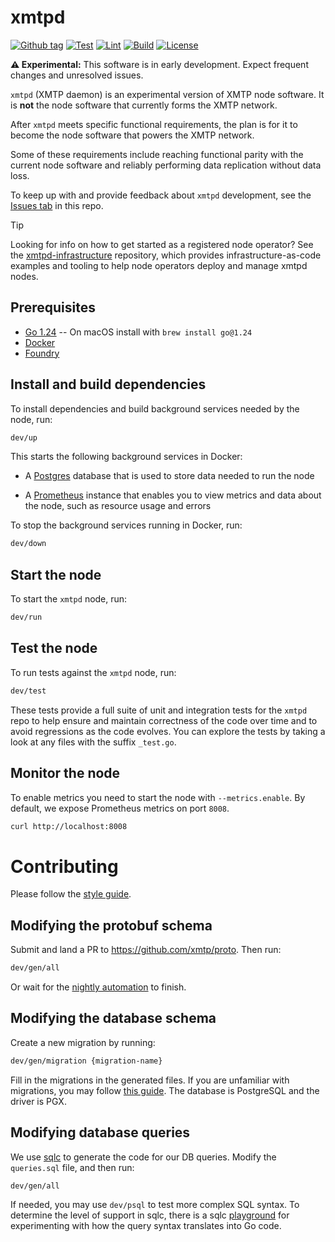 # xmtpd

[![Github tag](https://img.shields.io/github/v/tag/xmtp/xmtpd.svg?sort=semver)](https://github.com/xmtp/xmtpd/releases/latest)
[![Test](https://github.com/xmtp/xmtpd/actions/workflows/test.yml/badge.svg)](https://github.com/xmtp/xmtpd/actions/workflows/test.yml)
[![Lint](https://github.com/xmtp/xmtpd/actions/workflows/lint-go.yml/badge.svg)](https://github.com/xmtp/xmtpd/actions/workflows/lint-go.yml)
[![Build](https://github.com/xmtp/xmtpd/actions/workflows/build-xmtpd.yml/badge.svg)](https://github.com/xmtp/xmtpd/actions/workflows/build-xmtpd.yml)
[![License](https://img.shields.io/github/license/xmtp/xmtpd)](https://github.com/xmtp/xmtpd/blob/main/LICENSE)

**⚠️ Experimental:** This software is in early development. Expect frequent changes and unresolved issues.

`xmtpd` (XMTP daemon) is an experimental version of XMTP node software. It is **not** the node software that currently forms the XMTP network.

After `xmtpd` meets specific functional requirements, the plan is for it to become the node software that powers the XMTP network.

Some of these requirements include reaching functional parity with the current node software and reliably performing data replication without data loss.

To keep up with and provide feedback about `xmtpd` development, see the [Issues tab](https://github.com/xmtp/xmtpd/issues) in this repo.

> [!TIP]
> Looking for info on how to get started as a registered node operator? See the [xmtpd-infrastructure](https://github.com/xmtp/xmtpd-infrastructure) repository, which provides infrastructure-as-code examples and tooling to help node operators deploy and manage xmtpd nodes.

## Prerequisites

- [Go 1.24](https://go.dev/doc/install) -- On macOS install with `brew install go@1.24`
- [Docker](https://www.docker.com/get-started/)
- [Foundry](https://github.com/foundry-rs/foundry)

## Install and build dependencies

To install dependencies and build background services needed by the node, run:

```sh
dev/up
```

This starts the following background services in Docker:

- A [Postgres](https://www.postgresql.org/) database that is used to store data needed to run the node

- A [Prometheus](https://prometheus.io/) instance that enables you to view metrics and data about the node, such as resource usage and errors

To stop the background services running in Docker, run:

```sh
dev/down
```

## Start the node

To start the `xmtpd` node, run:

```sh
dev/run
```

## Test the node

To run tests against the `xmtpd` node, run:

```sh
dev/test
```

These tests provide a full suite of unit and integration tests for the `xmtpd` repo to help ensure and maintain correctness of the code over time and to avoid regressions as the code evolves. You can explore the tests by taking a look at any files with the suffix `_test.go`.

## Monitor the node

To enable metrics you need to start the node with `--metrics.enable`.
By default, we expose Prometheus metrics on port `8008`.

```sh
curl http://localhost:8008
```

# Contributing

Please follow the [style guide](https://google.github.io/styleguide/go/decisions).

## Modifying the protobuf schema

Submit and land a PR to https://github.com/xmtp/proto. Then run:

```sh
dev/gen/all
```

Or wait for the [nightly automation](https://github.com/xmtp/xmtpd/actions/workflows/nightly.yml) to finish.

## Modifying the database schema

Create a new migration by running:

```sh
dev/gen/migration {migration-name}
```

Fill in the migrations in the generated files. If you are unfamiliar with migrations, you may follow [this guide](https://github.com/golang-migrate/migrate/blob/master/MIGRATIONS.md). The database is PostgreSQL and the driver is PGX.

## Modifying database queries

We use [sqlc](https://docs.sqlc.dev/en/latest/index.html) to generate the code for our DB queries. Modify the `queries.sql` file, and then run:

```sh
dev/gen/all
```

If needed, you may use `dev/psql` to test more complex SQL syntax. To determine the level of support in sqlc, there is a sqlc [playground](https://play.sqlc.dev/p/f6eebe941750560934cefa943c77f63497debc828c487e8d1771fb6d83773246) for experimenting with how the query syntax translates into Go code.

